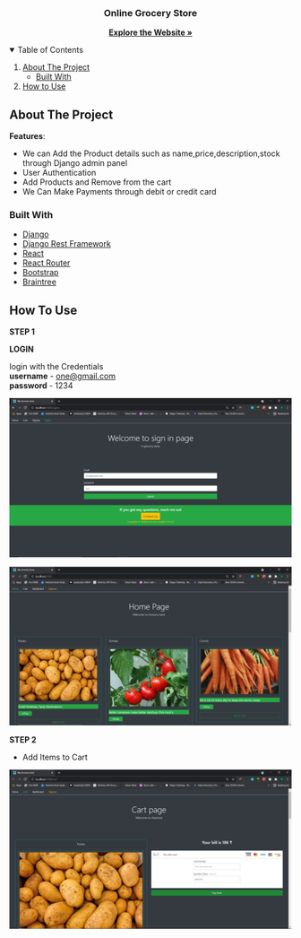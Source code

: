 <!-- PROJECT LOGO -->
<br />
<p align="center">
  <h3 align="center">Online Grocery Store</h3>
  <p align="center">
    <a href="http://13.235.248.72:8080/"><strong>Explore the Website »</strong></a>
  </p>
</p>

<!-- TABLE OF CONTENTS -->
<details open="open">
  <summary>Table of Contents</summary>
  <ol>
    <li>
      <a href="#about-the-project">About The Project</a>
      <ul>
        <li><a href="#built-with">Built With</a></li>
      </ul>
    </li>
    <li><a href="#usage">How to Use</a></li>
  </ol>
</details>

<!-- ABOUT THE PROJECT -->

## About The Project

**Features**:

- We can Add the Product details such as name,price,description,stock through Django admin panel
- User Authentication
- Add Products and Remove from the cart
- We Can Make Payments through debit or credit card

### Built With

- [Django](https://www.djangoproject.com)
- [Django Rest Framework](https://www.django-rest-framework.org/)
- [React](https://reactjs.org/)
- [React Router](https://reactrouter.com/)
- [Bootstrap](https://getbootstrap.com)
- [Braintree](https://www.braintreepayments.com/)

<!-- USAGE EXAMPLES -->

## How To Use

**STEP 1**

**LOGIN**

login with the Credentials <br>
**username** - one@gmail.com<br>
**password** - 1234

![Login Page](https://github.com/VedantS20/GroceryStoreFrontEnd/blob/main/login.png "Login Page")

![Map](https://github.com/VedantS20/GroceryStoreFrontEnd/blob/main/homepage.png "Home Page")

**STEP 2**

- Add Items to Cart

![Chart](https://github.com/VedantS20/GroceryStoreFrontEnd/blob/main/cart.png "Charts")
